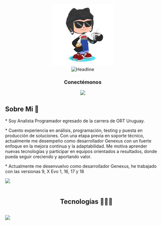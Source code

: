 <div>
    <div align=center>
        <img src="https://raw.githubusercontent.com/AhmedFathyDev/AhmedFathyDev/main/GitHub.png"
            alt="GitHub Octocat Drinking a Cup of Coffee" height="200">
    </div>
    <div align=center>
        <img src="https://readme-typing-svg.herokuapp.com?color=%236FDA44&size=32&center=true&vCenter=true&width=600&height=50&lines=Hola,+me+llamo+Santiago+Silva+%F0%9F%91%8B;Analista+Programador"
            alt="Headline" />
    </div>
    <h3 align="center">Conectémonos</h3>
<p align="center">
  <a href="https://uy.linkedin.com/in/santiago-silvaf">
    <img height="50" src="https://cdn3.iconfinder.com/data/icons/social-networks-34/96/social-11-512.png"/>
  </a>
</p>    
    <h2>Sobre Mi 🙋</h2>
    <p>* Soy Analista Programador egresado de la carrera de ORT Uruguay.</p>
    <p>* Cuento experiencia en análisis, programación, testing y puesta en producción de soluciones.
    Con una etapa previa en soporte técnico, actualmente me desempeño como desarrollador Genexus con un fuerte enfoque en la mejora continua y la adaptabilidad. Me motiva aprender nuevas tecnologías y participar en equipos orientados a resultados, donde pueda seguir creciendo y aportando valor.</p>
    <p>* Actualmente me desenvuelvo como desarrollador Genexus, he trabajado con las versionas 9, X Evo 1, 16, 17 y 18</p>
  <img a href="https://github.com/genexuslabs" src="https://www.trustradius.com/_next/image?url=https%3A%2F%2Fmedia.trustradius.com%2Fproduct-            logos%2FKj%2FyE%2F7WCHAGNVF89L-180x180.JPEG&w=128&q=75"/>  
    <div id="user-content-toc">
        <ul align="center">
            <summary>
                <h2 style="display: inline-block">Tecnologías 👨🏻‍💻</h2>
            </summary>
        </ul>
    </div>
    <!--tech stack icons-->
    <p align="left">
        <a href="https://skillicons.dev">
            <img
                src="https://skillicons.dev/icons?i=html,css,bootstrap,js,ts,jquery,react,redux,angular,cs,dotnet,java,py,django,mysql,postgres,postman,git,github&perline=10" />
        </a>
    </p>

</div>
